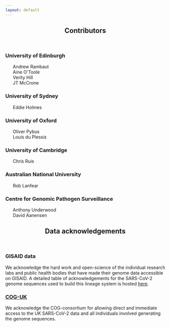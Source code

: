 ```yaml
---
layout: default
---
```


<!-- Section -->
<section>
	<header class="major">
		<h2>Contributors</h2>
	</header>
	<div class="features">
		<article>
			<span class="icon fa-asterisk"></span>
			<div class="content">
				<h3>University of Edinburgh</h3>
				<ul> Andrew Rambaut <br>
                    Aine O'Toole <br>
                    Verity Hill <br>
                    JT McCrone <br>
                </ul>
			</div>
		</article>
		<article>
			<span class="icon fa-asterisk"></span>
			<div class="content">
				<h3>University of Sydney</h3>
				<ul> Eddie Holmes <br></ul>
			</div>
		</article>
		<article>
			<span class="icon fa-asterisk"></span>
			<div class="content">
				<h3>University of Oxford</h3>
				<ul> Oliver Pybus <br>
                Louis du Plessis</ul>
			</div>
		</article>
		<article>
			<span class="icon fa-asterisk"></span>
			<div class="content">
				<h3>University of Cambridge</h3>
				<ul> Chris Ruis </ul>
			</div>
		</article>
        <article>
			<span class="icon fa-asterisk"></span>
			<div class="content">
				<h3>Australian National University</h3>
				<ul> Rob Lanfear <br>
                </ul>
			</div>
		</article>
		<article>
			<span class="icon fa-asterisk"></span>
			<div class="content">
				<h3>Centre for Genomic Pathogen Surveillance</h3>
				<ul> Anthony Underwood <br>
                David Aanensen</ul>
			</div>
		</article>
	</div>
</section>
<section>
	<header class="major">
		<h2>Data acknowledgements</h2>
	</header>
<div class="features">
		<article>
			<span class="icon fa-asterisk"></span>
			<div class="content">
				<h3>GISAID data </h3>
                <p> We acknowledge the hard work and open-science of the individual research labs and public health bodies that have made their genome data accessible on GISAID. A detailed table of acknowledgements for the SARS-CoV-2 genome sequences used to build this lineage system is hosted <a href="https://raw.githubusercontent.com/hCoV-2019/lineages/master/gisaid_acknowledgements.tsv">here</a>.</p>
			</div>
		</article>
		<article>
			<span class="icon fa-asterisk"></span>
			<div class="content">
				<h3><a href="https://cogconsortium.uk/">COG-UK</a></h3>
				<p>We acknowledge the COG-consortium for allowing direct and immediate access to the UK SARS-CoV-2 data and all individuals involved generating the genome sequences.</p>
			</div>
		</article>
	</div>
</section>